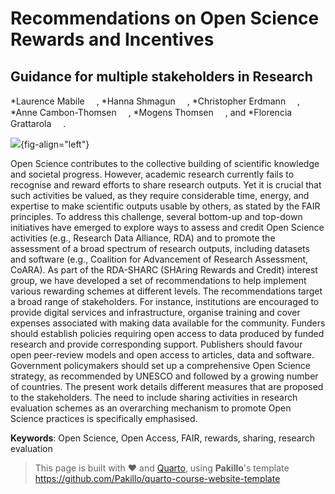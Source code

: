 # Recommendations on Open Science Rewards and Incentives
## Guidance for multiple stakeholders in Research

*Laurence Mabile <a dir="ltr" href="http://orcid.org/0000-0002-7724-1721" target="_blank"><img class="is-rounded" src="https://upload.wikimedia.org/wikipedia/commons/0/06/ORCID_iD.svg" width="15"></a>, *Hanna Shmagun <a dir="ltr" href="http://orcid.org/0000-0001-6271-2976" target="_blank"><img class="is-rounded" src="https://upload.wikimedia.org/wikipedia/commons/0/06/ORCID_iD.svg" width="15"></a>, *Christopher Erdmann <a dir="ltr" href="http://orcid.org/0000-0003-2554-180X" target="_blank"><img class="is-rounded" src="https://upload.wikimedia.org/wikipedia/commons/0/06/ORCID_iD.svg" width="15"></a>, *Anne Cambon-Thomsen <a dir="ltr" href="http://orcid.org/0000-0001-8793-3644" target="_blank"><img class="is-rounded" src="https://upload.wikimedia.org/wikipedia/commons/0/06/ORCID_iD.svg" width="15"></a>, *Mogens Thomsen <a dir="ltr" href="http://orcid.org/0000-0002-4546-0129" target="_blank"><img class="is-rounded" src="https://upload.wikimedia.org/wikipedia/commons/0/06/ORCID_iD.svg" width="15"></a>, and *Florencia Grattarola <a dir="ltr" href="http://orcid.org/0000-0001-8282-5732" target="_blank"><img class="is-rounded" src="https://upload.wikimedia.org/wikipedia/commons/0/06/ORCID_iD.svg" width="15"></a>.

[![](https://zenodo.org/badge/doi/10.15497/RDA/000117.svg)](http://doi.org/10.15497/RDA/000117){fig-align="left"}

Open Science contributes to the collective building of scientific knowledge and societal progress. However, academic research currently fails to recognise and reward efforts to share research outputs. Yet it is crucial that such activities be valued, as they require considerable time, energy, and expertise to make scientific outputs usable by others, as stated by the FAIR principles. To address this challenge, several bottom-up and top-down initiatives have emerged to explore ways to assess and credit Open Science activities (e.g., Research Data Alliance, RDA) and to promote the assessment of a broad spectrum of research outputs, including datasets and software (e.g., Coalition for Advancement of Research Assessment, CoARA). As part of the RDA-SHARC (SHAring Rewards and Credit) interest group, we have developed a set of recommendations to help implement various rewarding schemes at different levels. The recommendations target a broad range of stakeholders. For instance, institutions are encouraged to provide digital services and infrastructure, organise training and cover expenses associated with making data available for the community. Funders should establish policies requiring open access to data produced by funded research and provide corresponding support. Publishers should favour open peer-review models and open access to articles, data and software. Government policymakers should set up a comprehensive Open Science strategy, as recommended by UNESCO and followed by a growing number of countries. The present work details different measures that are proposed to the stakeholders. The need to include sharing activities in research evaluation schemes as an overarching mechanism to promote Open Science practices is specifically emphasised.

**Keywords**: Open Science, Open Access, FAIR, rewards, sharing, research evaluation

> This page is built with ❤️ and [Quarto](https://quarto.org/), using **Pakillo**'s template https://github.com/Pakillo/quarto-course-website-template
